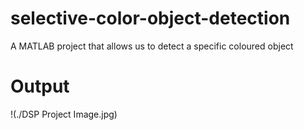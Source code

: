# selective-color-object-detection
A MATLAB project that allows us to detect a specific coloured object

# Output  
!(./DSP Project Image.jpg)
